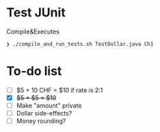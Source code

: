 # Test JUnit
Compile&Executes
```
❯ ./compile_and_run_tests.sh TestDollar.java Ch1
```

# To-do list
- [ ] $5 + 10 CHF = $10 if rate is 2:1
- [x] ~~$5 + $5 = $10~~
- [ ] Make "amount" private
- [ ] Dollar side-effects?
- [ ] Money rounding?